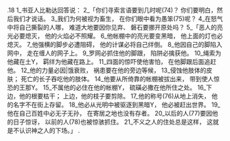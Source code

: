 .18 
1_书亚人比勒达回答说： 
2_「你们寻索言语要到几时呢(74)？ 
你们要明白，然后我们才说话。 
3_我们为何被视为畜生， 
在你们眼中看为愚笨(75)呢？ 
4_在怒气中将自己撕裂的人哪， 
难道大地要因你见弃、 
磐石要挪开原处吗？ 
5_「恶人的亮光必要熄灭， 
他的火焰必不照耀。 
6_他帐棚中的亮光要变黑暗， 
他上面的灯也必熄灭。 
7_他强横的脚步必遭阻碍， 
他的计谋必将自己绊倒。 
8_他因自己的脚陷入网中， 
走在缠人的网子上。 
9_罗网必抓住他的脚跟， 
陷阱必擒获他。 
10_绳索为他藏在土Y， 
羁绊为他藏在路上。 
11_四面的惊吓使他害怕， 
在他脚跟后面追赶他。 
12_他的力量必因|饿衰败， 
祸患要在他的旁边等候， 
13_侵蚀他肢体的皮肤； 
死亡的长子吞吃他的肢体。 
14_他要从所倚靠的帐棚被拔出来， 
带到使人惊恐的王那Y。 
15_不属他的必住在他的帐棚Y， 
硫磺必撒在他所住之处。 
16_下边，他的根要枯干； 
上边，他的枝子要剪除。 
17_他的称号(76)从地上消失， 
他的名字不在街上存留。 
18_他必从光明中被驱逐到黑暗Y， 
他必被赶出世界。 
19_他在自己百姓中必无子无孙， 
在寄居之地也没有存者。 
20_以后的人(77)要因他的日子惊讶， 
以前的人(78)也被惊骇抓住。 
21_不义之人的住处总是这样， 
这就是不认识神之人的下场。」 
.
